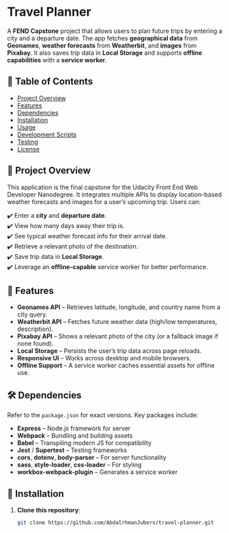 # Travel Planner

A **FEND Capstone** project that allows users to plan future trips by entering a city and a departure date. The app fetches **geographical data** from **Geonames**, **weather forecasts** from **Weatherbit**, and **images** from **Pixabay**. It also saves trip data in **Local Storage** and supports **offline capabilities** with a **service worker**.

## 📌 Table of Contents
- [Project Overview](#project-overview)
- [Features](#features)
- [Dependencies](#dependencies)
- [Installation](#installation)
- [Usage](#usage)
- [Development Scripts](#development-scripts)
- [Testing](#testing)
- [License](#license)

## 📖 Project Overview

This application is the final capstone for the Udacity Front End Web Developer Nanodegree. It integrates multiple APIs to display location-based weather forecasts and images for a user’s upcoming trip. Users can:

✔️ Enter a **city** and **departure date**.  
✔️ View how many days away their trip is.  
✔️ See typical weather forecast info for their arrival date.  
✔️ Retrieve a relevant photo of the destination.  
✔️ Save trip data in **Local Storage**.  
✔️ Leverage an **offline-capable** service worker for better performance.

## 🌟 Features

- **Geonames API** – Retrieves latitude, longitude, and country name from a city query.  
- **Weatherbit API** – Fetches future weather data (high/low temperatures, description).  
- **Pixabay API** – Shows a relevant photo of the city (or a fallback image if none found).  
- **Local Storage** – Persists the user’s trip data across page reloads.  
- **Responsive UI** – Works across desktop and mobile browsers.  
- **Offline Support** – A service worker caches essential assets for offline use.  

## 🛠 Dependencies

Refer to the `package.json` for exact versions. Key packages include:

- **Express** – Node.js framework for server  
- **Webpack** – Bundling and building assets  
- **Babel** – Transpiling modern JS for compatibility  
- **Jest** / **Supertest** – Testing frameworks  
- **cors**, **dotenv**, **body-parser** – For server functionality  
- **sass**, **style-loader**, **css-loader** – For styling  
- **workbox-webpack-plugin** – Generates a service worker  

## 🚀 Installation

1. **Clone this repository**:
   ```bash
   git clone https://github.com/AbdalrhmanJuberv/travel-planner.git
